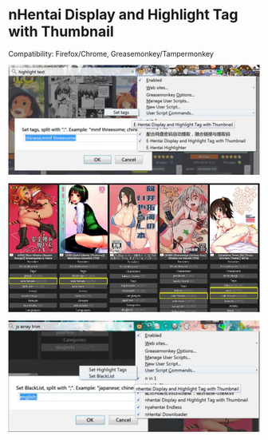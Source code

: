 # nHentai Display and Highlight Tag with Thumbnail

Compatibility:
Firefox/Chrome,
Greasemonkey/Tampermonkey


![effect](https://github.com/zhuzemin/nhentai_display_and_highlight_tag_with_thumbnail/raw/master/2020-01-08_171803.jpg)

![highlist](https://github.com/zhuzemin/nhentai_display_and_highlight_tag_with_thumbnail/raw/master/Screenshot-2020-1-10.jpg)

![BlackList](https://github.com/zhuzemin/nhentai_display_and_highlight_tag_with_thumbnail/raw/master/2020-01-10_171219.jpg)
